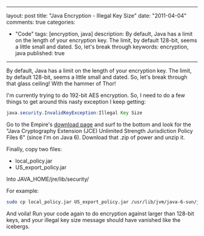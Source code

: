 
---
layout: post
title: "Java Encryption - Illegal Key Size"
date: "2011-04-04"
comments: true
categories:
  - "Code"
tags: [encryption, java]
description: By default, Java has a limit on the length of your encryption key.  The limit, by default 128-bit, seems a little small and dated.  So, let's break through 
keywords: encryption, java
published: true
---

By default, Java has a limit on the length of your encryption key.  The limit, by default 128-bit, seems a little small and dated.  So, let's break through that glass ceiling!  With the hammer of Thor!
<!--more-->

I'm currently trying to do 192-bit AES encryption.  So, I need to do a few things to get around this nasty exception I keep getting:

```java
java.security.InvalidKeyException:Illegal Key Size
```

Go to the Empire's [download page](http://www.oracle.com/technetwork/java/javase/downloads/index.html) and surf to the bottom and look for the "Java Cryptography Extension (JCE) Unlimited Strength Jurisdiction Policy Files 6" (since I'm on Java 6).  Download that .zip of power and unzip it.

Finally, copy two files:

* local_policy.jar
* US_export_policy.jar

Into JAVA_HOME/jre/lib/security/

For example:

```bash
sudo cp local_policy.jar US_export_policy.jar /usr/lib/jvm/java-6-sun/jre/lib/security/
```

And voila!  Run your code again to do encryption against larger than 128-bit keys, and your illegal key size message should have vanished like the icebergs.

  
